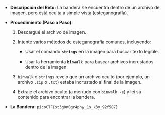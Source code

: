 - **Descripción del Reto:** La bandera se encuentra dentro de un archivo de imagen, pero está oculta a simple vista (esteganografía).
    
- **Procedimiento (Paso a Paso):**
    
    1. Descargué el archivo de imagen.
        
    2. Intenté varios métodos de esteganografía comunes, incluyendo:
        
        - Usar el comando **`strings`** en la imagen para buscar texto legible.
            
        - Usar la herramienta **`binwalk`** para buscar archivos incrustados dentro de la imagen.
            
    3. `binwalk` o `strings` reveló que un archivo oculto (por ejemplo, un archivo `.zip` o `.txt`) estaba incrustado al final de la imagen.
        
    4. Extraje el archivo oculto (a menudo con `binwalk -e`) y leí su contenido para encontrar la bandera.
        
- **La Bandera:** `picoCTF{st3g0n0gr4phy_1s_k3y_92f587}`